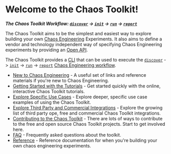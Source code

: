 # Welcome to the Chaos Toolkit!

***The Chaos Toolkit Workflow: [`discover`](reference/usage/discover.md) -> 
[`init`](reference/usage/init.md) -> [`run`](reference/usage/run.md) -> 
[`report`](reference/usage/report.md)***

The Chaos Toolkit aims to be the simplest and easiest way to explore building 
your own [Chaos Engineering](http://principlesofchaos.org/) Experiments. It 
also aims to define a vendor and technology independent way of specifying 
Chaos Engineering experiments by providing an 
[Open API](reference/api/experiment.md).

The Chaos Toolkit provides a [CLI](reference/usage/cli.md) that can be used 
to execute the [`discover`](reference/usage/discover.md) -> 
[`init`](reference/usage/init.md) -> [`run`](reference/usage/run.md) -> 
[`report`](reference/usage/report.md) 
[Chaos Engineering workflow](reference/workflow.md).

* [New to Chaos Engineering](new-to-chaos.md) - A useful set of links and 
reference materials if you're new to Chaos Engineering.
* [Getting Started with the Tutorials](getting-started.md) - Get started quickly 
with the online, interactive Chaos Toolkit tutorials.
* [Explore Specific Use Cases](explore-specific-cases.md) - Explore deeper, 
specific  use case examples of using the Chaos Toolkit.
* [Explore Third Party and Commercial Integrations](integrations.md) - Explore 
the growing list of third party ope, free and commercial Chaos Toolkit integrations.
* [Contributing to the Chaos Toolkit](contributing.md) - There are lots of ways 
to contribute to the free and open source Chaos Toolkit projects. Start to get involved here.
* [FAQ](faq.md) - Frequently asked questions about the toolkit.
* [Reference](reference/introduction.md) - Reference documentation for when 
you're building your own chaos engineering experiments.
